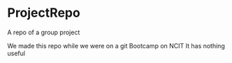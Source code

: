 # ProjectRepo
A repo of a group project

We made this repo while we were on a git Bootcamp on NCIT
It has nothing useful
